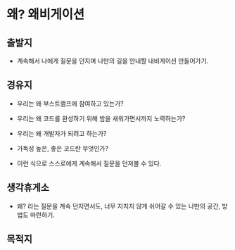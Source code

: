 
# 왜? 왜비게이션
## 출발지 
* 계속해서 나에게 질문을 던지며 나만의 길을 안내할 내비게이션 만들어가기.

## 경유지
* 우리는 왜 부스트캠프에 참여하고 있는가?
* 우리는 왜 코드를 완성하기 위해 밤을 새워가면서까지 노력하는가?
* 우리는 왜 개발자가 되려고 하는가?
* 가독성 높은, 좋은 코드란 무엇인가?

* 이런 식으로 스스로에게 계속해서 질문을 던져볼 수 있다.

## 생각휴게소 
* 왜? 라는 질문을 계속 던지면서도, 너무 지치지 않게 쉬어갈 수 있는 나만의 공간, 방법도 마련하기.



## 목적지
